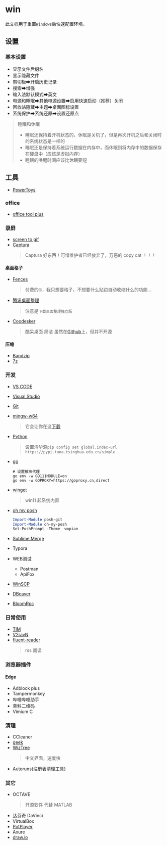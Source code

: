 # win

此文档用于重置`Windows`后快速配置环境。

## 设置

### 基本设置

- 显示文件后缀名
- 显示隐藏文件
- 剪切板➡开启历史记录
- 搜索➡增强
- 输入法默认模式➡英文
- 电源和睡眠➡其他电源设置➡启用快速启动（推荐）关闭
- 回收站隐藏➡主题➡桌面图标设置
- 系统保护➡系统还原➡设置还原点

> 睡眠和休眠
>
> - 睡眠还保持着开机状态的，休眠是关机了，但是再次开机之后和关闭时的系统状态是一样的
> - 睡眠还是保持着系统运行数据在内存中，而休眠则将内存中的数据保存在硬盘中（应该是虚拟内存）
> - 睡眠的唤醒时间应该比休眠要短

## 工具

- [PowerToys](https://docs.microsoft.com/zh-cn/windows/powertoys/)

### office

- [office tool plus](https://otp.landian.vip/zh-cn/)

### 录屏

- [screen to gif](https://github.com/NickeManarin/ScreenToGif)
- [Captura](https://github.com/MathewSachin/Captura)
  > Captura 好东西！可惜维护者已经放弃了，万恶的 copy cat ！！！


#### 桌面格子

- [Fences](https://www.stardock.com/products/fences/)
  > 付费的🙄，我只想要格子，不想要什么贴边自动收缩什么的功能...
- [腾讯桌面整理](https://guanjia.qq.com/product/zmzl/)
  > 注意是`下载桌面整理独立版`
- [Coodesker](https://www.coodesker.com/)
  > 酷呆桌面 简洁 虽然在[Github](https://github.com/coodesker/coodesker-desktop)上，但并不开源

#### 压缩

- [Bandzip](http://www.bandisoft.com/)
- [7z](https://www.7-zip.org/)

### 开发

- [VS CODE](https://code.visualstudio.com/)
- [Visual Studio](https://visualstudio.microsoft.com/zh-hans/)
- [Git](https://git-scm.com/download/win)
- [mingw-w64](http://mingw-w64.org/doku.php/download)
  > 它会让你在这[下载](https://sourceforge.net/projects/mingw-w64/files/mingw-w64/mingw-w64-release/)  
- [Python](https://www.python.org/downloads/)
  > 设置清华源`pip config set global.index-url https://pypi.tuna.tsinghua.edu.cn/simple`
- [go](https://golang.org/)
  
  ```pwsh
  # 设置模块代理
  go env -w GO111MODULE=on
  go env -w GOPROXY=https://goproxy.cn,direct
  ```

- [winget](https://docs.microsoft.com/en-us/windows/package-manager/winget/)
  > win11 起系统内置

- [oh my posh](https://ohmyposh.dev/)

  ```ps1
  Import-Module posh-git
  Import-Module oh-my-posh
  Set-PoshPrompt -Theme  wopian
  ```

- [Sublime Merge](https://www.sublimemerge.com/)
- Typora
- WEB测试
  - Postman
  - ApiFox
- [WinSCP](https://winscp.net/eng/docs/lang:chs)
- [DBeaver](https://dbeaver.io/)
- [BloomRpc](https://github.com/bloomrpc/bloomrpc)

### 日常使用

- [TIM](https://office.qq.com/download.html)
- [V2rayN](https://github.com/2dust/v2rayN/releases)
- [fluent-reader](https://github.com/yang991178/fluent-reader)
  > rss 阅读

### 浏览器插件

#### Edge

- Adblock plus
- Tampermonkey
- 哔哩哔哩助手
- 草料二维码
- Vimium C

### 清理

- CCleaner
- [geek](https://geekuninstaller.com/)
- [WizTree](https://www.diskanalyzer.com/download)
  > 中文界面，速度快
- Autoruns(注册表清理工具)

### 其它

- OCTAVE
  > 开源软件 代替 MATLAB
- 达芬奇 DaVinci
- VirtualBox
- [PotPlayer](https://potplayer.daum.net/?lang=zh_CN)
- Axure
- [draw.io](https://app.diagrams.net/)
